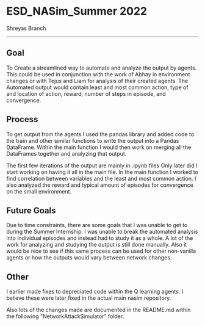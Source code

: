 # ESD_NASim_Summer 2022


Shreyas Branch

---------

## Goal 

To Create a streamlined way to automate and analyze the output by agents. This could be used in conjunction with the work of Abhay in environment changes or with Tejus and Liam for analysis of their created agents. The Automated output would contain least and most common action, type of and location of action, reward, number of steps in episode, and convergence.  

## Process

To get output from the agents I used the pandas library and added code to the train and other similar functions to write the output into a Pandas DataFrame. Within the main function I would then work on merging all the DataFrames together and analyzing that output. 

The first few iterations of the output are mainly in .ipynb files Only later did I start working on having it all in the main file. In the main function I worked to find correlation between variables and the least and most common action. I also analyzed the reward and typical amount of episodes for convergence on the small environment.


## Future Goals

Due to time constraints, there are some goals that I was unable to get to during the Summer Internship. I was unable to break the automated analysis into individual episodes and instead had to study it as a whole. A lot of the work for analyzing and studying the output is still done manually. Also it would be nice to see if this same process can be used for other non-vanilla agents or how the outputs would vary between network changes. 


## Other

I earlier made fixes to depreciated code within the Q learning agents. I believe these were later fixed in the actual main nasim repository. 

Also lots of the changes made are documented in the README.md within the following "NetworkAttackSimulator" folder. 